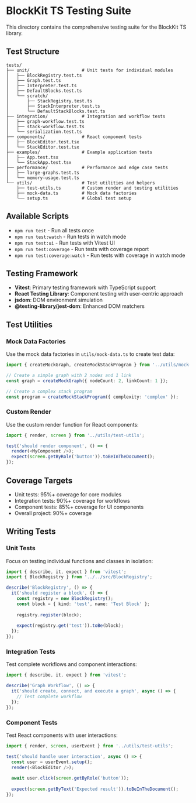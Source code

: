 # BlockKit TS Testing Suite

This directory contains the comprehensive testing suite for the BlockKit TS library.

## Test Structure

```
tests/
├── unit/                    # Unit tests for individual modules
│   ├── BlockRegistry.test.ts
│   ├── Graph.test.ts
│   ├── Interpreter.test.ts
│   ├── DefaultBlocks.test.ts
│   └── scratch/
│       ├── StackRegistry.test.ts
│       ├── StackInterpreter.test.ts
│       └── DefaultStackBlocks.test.ts
├── integration/             # Integration and workflow tests
│   ├── graph-workflow.test.ts
│   ├── stack-workflow.test.ts
│   └── serialization.test.ts
├── components/              # React component tests
│   ├── BlockEditor.test.tsx
│   └── StackEditor.test.tsx
├── examples/                # Example application tests
│   ├── App.test.tsx
│   └── StackApp.test.tsx
├── performance/             # Performance and edge case tests
│   ├── large-graphs.test.ts
│   └── memory-usage.test.ts
└── utils/                   # Test utilities and helpers
    ├── test-utils.ts        # Custom render and testing utilities
    ├── mock-data.ts         # Mock data factories
    └── setup.ts             # Global test setup
```

## Available Scripts

- `npm run test` - Run all tests once
- `npm run test:watch` - Run tests in watch mode
- `npm run test:ui` - Run tests with Vitest UI
- `npm run test:coverage` - Run tests with coverage report
- `npm run test:coverage:watch` - Run tests with coverage in watch mode

## Testing Framework

- **Vitest**: Primary testing framework with TypeScript support
- **React Testing Library**: Component testing with user-centric approach
- **jsdom**: DOM environment simulation
- **@testing-library/jest-dom**: Enhanced DOM matchers

## Test Utilities

### Mock Data Factories

Use the mock data factories in `utils/mock-data.ts` to create test data:

```typescript
import { createMockGraph, createMockStackProgram } from '../utils/mock-data';

// Create a simple graph with 2 nodes and 1 link
const graph = createMockGraph({ nodeCount: 2, linkCount: 1 });

// Create a complex stack program
const program = createMockStackProgram({ complexity: 'complex' });
```

### Custom Render

Use the custom render function for React components:

```typescript
import { render, screen } from '../utils/test-utils';

test('should render component', () => {
  render(<MyComponent />);
  expect(screen.getByRole('button')).toBeInTheDocument();
});
```

## Coverage Targets

- Unit tests: 95%+ coverage for core modules
- Integration tests: 90%+ coverage for workflows  
- Component tests: 85%+ coverage for UI components
- Overall project: 90%+ coverage

## Writing Tests

### Unit Tests
Focus on testing individual functions and classes in isolation:

```typescript
import { describe, it, expect } from 'vitest';
import { BlockRegistry } from '../../src/BlockRegistry';

describe('BlockRegistry', () => {
  it('should register a block', () => {
    const registry = new BlockRegistry();
    const block = { kind: 'test', name: 'Test Block' };
    
    registry.register(block);
    
    expect(registry.get('test')).toBe(block);
  });
});
```

### Integration Tests
Test complete workflows and component interactions:

```typescript
import { describe, it, expect } from 'vitest';

describe('Graph Workflow', () => {
  it('should create, connect, and execute a graph', async () => {
    // Test complete workflow
  });
});
```

### Component Tests
Test React components with user interactions:

```typescript
import { render, screen, userEvent } from '../utils/test-utils';

test('should handle user interaction', async () => {
  const user = userEvent.setup();
  render(<BlockEditor />);
  
  await user.click(screen.getByRole('button'));
  
  expect(screen.getByText('Expected result')).toBeInTheDocument();
});
```